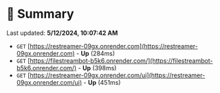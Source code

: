 # 📖 Summary
Last updated: **5/12/2024, 10:07:42 AM**

- `GET` [https://restreamer-09gx.onrender.com](https://restreamer-09gx.onrender.com) - **Up** (284ms)
- `GET` [https://filestreambot-b5k6.onrender.com/](https://filestreambot-b5k6.onrender.com/) - **Up** (398ms)
- `GET` [https://restreamer-09gx.onrender.com/ui](https://restreamer-09gx.onrender.com/ui) - **Up** (451ms)
